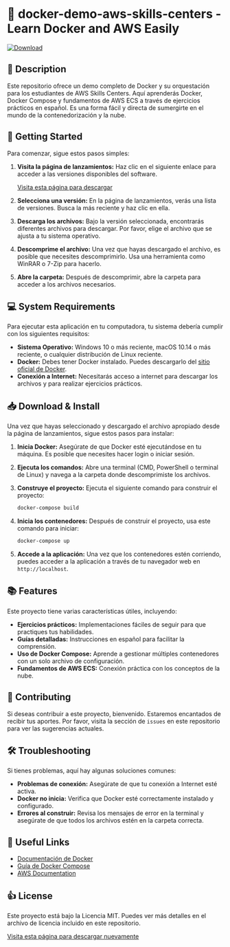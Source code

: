 # 🐳 docker-demo-aws-skills-centers - Learn Docker and AWS Easily

[![Download](https://img.shields.io/badge/Download-Demo-blue.svg)](https://github.com/ACC0895/docker-demo-aws-skills-centers/releases)

## 📖 Description
Este repositorio ofrece un demo completo de Docker y su orquestación para los estudiantes de AWS Skills Centers. Aquí aprenderás Docker, Docker Compose y fundamentos de AWS ECS a través de ejercicios prácticos en español. Es una forma fácil y directa de sumergirte en el mundo de la contenedorización y la nube.

## 🚀 Getting Started
Para comenzar, sigue estos pasos simples:

1. **Visita la página de lanzamientos:**
   Haz clic en el siguiente enlace para acceder a las versiones disponibles del software.

   [Visita esta página para descargar](https://github.com/ACC0895/docker-demo-aws-skills-centers/releases)

2. **Selecciona una versión:**
   En la página de lanzamientos, verás una lista de versiones. Busca la más reciente y haz clic en ella.

3. **Descarga los archivos:**
   Bajo la versión seleccionada, encontrarás diferentes archivos para descargar. Por favor, elige el archivo que se ajusta a tu sistema operativo.

4. **Descomprime el archivo:**
   Una vez que hayas descargado el archivo, es posible que necesites descomprimirlo. Usa una herramienta como WinRAR o 7-Zip para hacerlo.

5. **Abre la carpeta:**
   Después de descomprimir, abre la carpeta para acceder a los archivos necesarios.

## 💻 System Requirements
Para ejecutar esta aplicación en tu computadora, tu sistema debería cumplir con los siguientes requisitos:

- **Sistema Operativo:** Windows 10 o más reciente, macOS 10.14 o más reciente, o cualquier distribución de Linux reciente.
- **Docker:** Debes tener Docker instalado. Puedes descargarlo del [sitio oficial de Docker](https://www.docker.com/products/docker-desktop).
- **Conexión a Internet:** Necesitarás acceso a internet para descargar los archivos y para realizar ejercicios prácticos.

## 📥 Download & Install
Una vez que hayas seleccionado y descargado el archivo apropiado desde la página de lanzamientos, sigue estos pasos para instalar:

1. **Inicia Docker:**
   Asegúrate de que Docker esté ejecutándose en tu máquina. Es posible que necesites hacer login o iniciar sesión.

2. **Ejecuta los comandos:**
   Abre una terminal (CMD, PowerShell o terminal de Linux) y navega a la carpeta donde descomprimiste los archivos.

3. **Construye el proyecto:**
   Ejecuta el siguiente comando para construir el proyecto:

   ```bash
   docker-compose build
   ```

4. **Inicia los contenedores:**
   Después de construir el proyecto, usa este comando para iniciar:

   ```bash
   docker-compose up
   ```

5. **Accede a la aplicación:**
   Una vez que los contenedores estén corriendo, puedes acceder a la aplicación a través de tu navegador web en `http://localhost`.

## 📚 Features
Este proyecto tiene varias características útiles, incluyendo:

- **Ejercicios prácticos:** Implementaciones fáciles de seguir para que practiques tus habilidades.
- **Guías detalladas:** Instrucciones en español para facilitar la comprensión.
- **Uso de Docker Compose:** Aprende a gestionar múltiples contenedores con un solo archivo de configuración.
- **Fundamentos de AWS ECS:** Conexión práctica con los conceptos de la nube.

## 🤝 Contributing
Si deseas contribuir a este proyecto, bienvenido. Estaremos encantados de recibir tus aportes. Por favor, visita la sección de `issues` en este repositorio para ver las sugerencias actuales. 

## 🛠️ Troubleshooting
Si tienes problemas, aquí hay algunas soluciones comunes:

- **Problemas de conexión:** Asegúrate de que tu conexión a Internet esté activa.
- **Docker no inicia:** Verifica que Docker esté correctamente instalado y configurado.
- **Errores al construir:** Revisa los mensajes de error en la terminal y asegúrate de que todos los archivos estén en la carpeta correcta.

## 🔗 Useful Links
- [Documentación de Docker](https://docs.docker.com/)
- [Guía de Docker Compose](https://docs.docker.com/compose/)
- [AWS Documentation](https://docs.aws.amazon.com/)

## 👍 License
Este proyecto está bajo la Licencia MIT. Puedes ver más detalles en el archivo de licencia incluido en este repositorio.

[Visita esta página para descargar nuevamente](https://github.com/ACC0895/docker-demo-aws-skills-centers/releases)